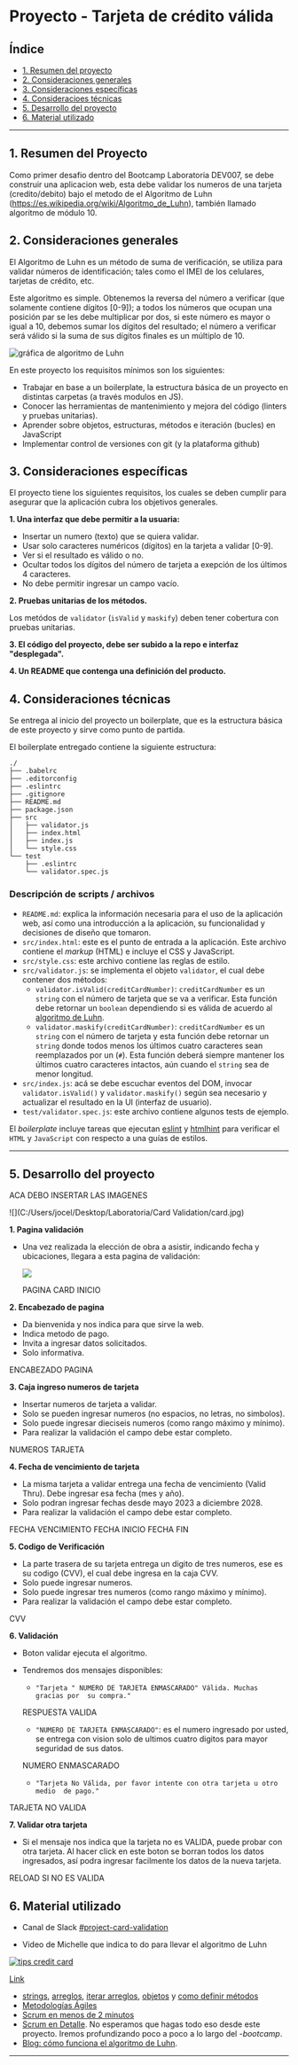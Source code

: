 # Proyecto - Tarjeta de crédito válida

## Índice

* [1. Resumen del proyecto](#1-resumen-del-proyecto)
* [2. Consideraciones generales](#2-consideraciones-generales)
* [3. Consideraciones específicas](#3-consideraciones-específicas)
* [4. Consideracioes técnicas](#4-consideraciones-técnicas)
* [5. Desarrollo del proyecto](#5-desarrollo-del-proyecto)
* [6. Material utilizado](#6-material-utilizado)

***

## 1. Resumen del Proyecto

Como primer desafio dentro del Bootcamp Laboratoria DEV007, se debe 
construir una aplicacion web, esta debe validar los numeros de una 
tarjeta (credito/debito) bajo el metodo de el Algoritmo de Luhn (https://es.wikipedia.org/wiki/Algoritmo_de_Luhn), también llamado 
algoritmo de módulo 10.

## 2. Consideraciones generales

El Algoritmo de Luhn es un método de suma de verificación, se utiliza
para validar números de identificación; tales como el IMEI de los
celulares, tarjetas de crédito, etc.

Este algoritmo es simple. Obtenemos la reversa del número a verificar 
(que solamente contiene dígitos [0-9]); a todos los números que ocupan
una posición par se les debe multiplicar por dos, si este número es 
mayor o igual a 10, debemos sumar los dígitos del resultado; el número
a verificar será válido si la suma de sus dígitos finales es un 
múltiplo de 10.

![gráfica de algoritmo de Luhn](https://user-images.githubusercontent.com/12631491/217016579-865679e0-0949-4afd-b13f-d2ebba7a0c54.png)

En este proyecto los requisitos mínimos son los siguientes:

* Trabajar en base a un boilerplate, la estructura básica de un proyecto 
  en distintas carpetas (a través modulos en JS).
* Conocer las herramientas de mantenimiento y mejora del código (linters
  y pruebas unitarias).
* Aprender sobre objetos, estructuras, métodos e iteración (bucles) en
  JavaScript
* Implementar control de versiones con git (y la plataforma github)

## 3. Consideraciones específicas

El proyecto tiene los siguientes requisitos, los cuales se deben cumplir 
para asegurar que la aplicación cubra los objetivos generales.

**1. Una interfaz que debe permitir a la usuaria:**

* Insertar un numero (texto) que se quiera validar. 
* Usar solo caracteres numéricos (dígitos) en la tarjeta a validar [0-9].  
* Ver si el resultado es válido o no.  
* Ocultar todos los dígitos del número de tarjeta a exepción de los 
  últimos 4 caracteres.  
* No debe permitir ingresar un campo vacío.  

**2. Pruebas unitarias de los métodos.**

Los metódos de `validator` (`isValid` y `maskify`) deben tener cobertura 
con pruebas unitarias.

**3. El código del proyecto, debe ser subido a la repo e interfaz 
     "desplegada".**
  
**4. Un README que contenga una definición del producto.**
  
### 

## 4. Consideraciones técnicas

Se entrega al inicio del proyecto un boilerplate, que es la estructura
básica de este proyecto y sirve como punto de partida.

El boilerplate entregado contiene la siguiente estructura:

```text
./
├── .babelrc
├── .editorconfig
├── .eslintrc
├── .gitignore
├── README.md
├── package.json
├── src
│   ├── validator.js
│   ├── index.html
│   ├── index.js
│   └── style.css
└── test
    ├── .eslintrc
    └── validator.spec.js
```

### Descripción de scripts / archivos

* `README.md`: explica la información necesaria para el uso de la aplicación
  web, así como una introducción a la aplicación, su funcionalidad y 
  decisiones de diseño que tomaron.
* `src/index.html`: este es el punto de entrada a la aplicación. Este archivo
  contiene el _markup_ (HTML) e incluye el CSS y JavaScript.
* `src/style.css`: este archivo contiene las reglas de estilo. 
* `src/validator.js`: se implementa el objeto `validator`, el cual debe 
  contener dos métodos:
  - `validator.isValid(creditCardNumber)`: `creditCardNumber` es un `string`
     con el número de tarjeta que se va a verificar. Esta función debe 
     retornar un `boolean` dependiendo si es válida de acuerdo al 
     [algoritmo de Luhn](https://es.wikipedia.org/wiki/Algoritmo_de_Luhn).
  - `validator.maskify(creditCardNumber)`: `creditCardNumber` es un `string` 
    con el número de tarjeta y esta función debe retornar un `string` donde 
    todos menos los últimos cuatro caracteres sean reemplazados por un (`#`).
    Esta función deberá siempre mantener los últimos cuatro caracteres
    intactos, aún cuando el `string` sea de menor longitud.
* `src/index.js`: acá se debe escuchar eventos del DOM, invocar
  `validator.isValid()` y `validator.maskify()` según sea necesario y 
  actualizar el resultado en la UI (interfaz de usuario).
* `test/validator.spec.js`: este archivo contiene algunos tests de ejemplo.

El _boilerplate_ incluye tareas que ejecutan [eslint](https://eslint.org/) y
[htmlhint](https://github.com/yaniswang/HTMLHint) para verificar el `HTML` y
`JavaScript` con respecto a una guías de estilos. 

***

## 5. Desarrollo del proyecto

ACA DEBO INSERTAR LAS IMAGENES

![](C:/Users/jocel/Desktop/Laboratoria/Card Validation/card.jpg)


**1. Pagina validación**

* Una vez realizada la elección de obra a asistir, indicando fecha y 
  ubicaciones, llegara a esta pagina de validación:
  
  ![](https://vscode.dev/github/JoceChile/DEV007-card-validation-JIVA/src/imagenes/card.jpg)
  
  PAGINA CARD INICIO
  
**2. Encabezado de pagina**

* Da bienvenida y nos indica para que sirve la web.
* Indica metodo de pago.  
* Invita a ingresar datos solicitados.  
* Solo informativa.

ENCABEZADO PAGINA

**3. Caja ingreso numeros de tarjeta**

* Insertar numeros de tarjeta a validar.
* Solo se pueden ingresar numeros (no espacios, no letras, no simbolos).
* Solo puede ingresar dieciseis numeros (como rango máximo y mínimo).
* Para realizar la validación el campo debe estar completo.

NUMEROS TARJETA

**4. Fecha de vencimiento de tarjeta**

* La misma tarjeta a validar entrega una fecha de vencimiento (Valid Thru). 
  Debe ingresar esa fecha (mes y año).
* Solo podran ingresar fechas desde mayo 2023 a diciembre 2028.
* Para realizar la validación el campo debe estar completo.

FECHA VENCIMIENTO
FECHA INICIO
FECHA FIN

**5. Codigo de Verificación**

* La parte trasera de su tarjeta entrega un digito de tres numeros, ese
  es su codigo (CVV), el cual debe ingresa en la caja CVV.
* Solo puede ingresar numeros.
* Solo puede ingresar tres numeros (como rango máximo y mínimo).
* Para realizar la validación el campo debe estar completo.

CVV

**6. Validación**

* Boton validar ejecuta el algoritmo.
* Tendremos dos mensajes disponibles:

  - `"Tarjeta " NUMERO DE TARJETA ENMASCARADO" Válida. Muchas gracias por 
    su compra."` 
  
  RESPUESTA VALIDA
  
  - `"NUMERO DE TARJETA ENMASCARADO"`: es el numero ingresado por usted, se 
    entrega con vision solo de ultimos cuatro digitos para mayor seguridad
    de sus datos.
    
  NUMERO ENMASCARADO
    
  - `"Tarjeta No Válida, por favor intente con otra tarjeta u otro medio 
    de pago."` 

TARJETA NO VALIDA

**7. Validar otra tarjeta**

* Si el mensaje nos indica que la tarjeta no es VALIDA, puede probar con 
   otra tarjeta.
   Al hacer click en este boton se borran todos los datos ingresados, así
   podra ingresar facilmente los datos de la nueva tarjeta.

RELOAD SI NO ES VALIDA

## 6. Material utilizado

* Canal de Slack [#project-card-validation](https://claseslaboratoria.slack.com/archives/C03LXJ10WJD)

* Video de Michelle que indica to do para llevar el algoritmo de Luhn
  
[![tips credit card](https://img.youtube.com/vi/f0zL6Ot9y_w/0.jpg)](https://www.youtube.com/watch?v=f0zL6Ot9y_w)

[Link](https://www.youtube.com/watch?v=f0zL6Ot9y_w)

* [strings](https://es.javascript.info/string), 
[arreglos](https://es.javascript.info/array),
[iterar arreglos](https://dev.to/duxtech/6-maneras-de-iterar-un-array-3fbm),
[objetos](https://es.javascript.info/object) y
[como definir métodos](https://developer.mozilla.org/es/docs/Web/JavaScript/Guide/Working_with_Objects#definici%C3%B3n_de_m%C3%A9todos)
* [Metodologías Ágiles](https://www.youtube.com/watch?v=v3fLx7VHxGM)
* [Scrum en menos de 2 minutos](https://www.youtube.com/watch?v=TRcReyRYIMg)
* [Scrum en Detalle](https://www.youtube.com/watch?v=nOlwF3HRrAY&t=297s). No
  esperamos que hagas todo eso desde este proyecto. Iremos profundizando poco a
  poco a lo largo del -_bootcamp_.
* [Blog: cómo funciona el algoritmo de Luhn](http://www.quobit.mx/asi-funciona-el-algoritmo-de-luhn-para-generar-numeros-de-tarjetas-de-credito.html).

***
